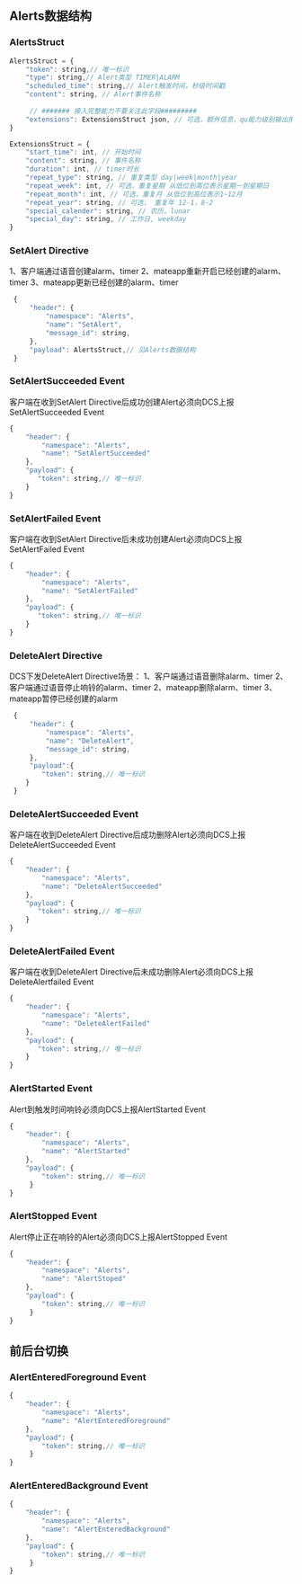 ﻿## Alerts数据结构
### <span id="alert_struct">AlertsStruct</span>
```javascript
AlertsStruct = {
	"token": string,// 唯一标识
	"type": string,// Alert类型 TIMER|ALARM
	"scheduled_time": string,// Alert触发时间，秒级时间戳
	"content": string, // Alert事件名称
    
     // ####### 接入完整能力不要关注此字段#########
	"extensions": ExtensionsStruct json, // 可选，额外信息，qu能力级别输出携带，例如接入完整能力的A音箱则没有该字段，接入qu能力的B手机助手则有该字段|mateapp携带
}
```
```javascript
ExtensionsStruct = {
	"start_time": int, // 开始时间
	"content": string, // 事件名称
	"duration": int, // timer时长
	"repeat_type": string, // 重复类型 day|week|month|year
	"repeat_week": int, // 可选，重复星期 从低位到高位表示星期一到星期日
	"repeat_month": int, // 可选，重复月 从低位到高位表示1~12月
	"repeat_year": string, // 可选， 重复年 12-1，8-2
	"special_calender": string, // 农历，lunar
    "special_day": string, // 工作日, weekday
}
```


### SetAlert Directive
1、客户端通过语音创建alarm、timer
2、mateapp重新开启已经创建的alarm、timer
3、mateapp更新已经创建的alarm、timer

```javascript
 {
	 "header": {
	     "namespace": "Alerts",
         "name": "SetAlert",
         "message_id": string,
     },
     "payload": AlertsStruct,// 见Alerts数据结构
 }
```

### SetAlertSucceeded Event
客户端在收到SetAlert Directive后成功创建Alert必须向DCS上报SetAlertSucceeded Event
```javascript
{
    "header": {
        "namespace": "Alerts",
        "name": "SetAlertSucceeded"
    },
    "payload": {
       "token": string,// 唯一标识
    }
}
```

### SetAlertFailed Event
客户端在收到SetAlert Directive后未成功创建Alert必须向DCS上报SetAlertFailed Event
```javascript
{
    "header": {
        "namespace": "Alerts",
        "name": "SetAlertFailed"
    },
    "payload": {
       "token": string,// 唯一标识
    }
}
```

### DeleteAlert Directive
DCS下发DeleteAlert Directive场景：
1、客户端通过语音删除alarm、timer
2、客户端通过语音停止响铃的alarm、timer
2、mateapp删除alarm、timer
3、mateapp暂停已经创建的alarm

```javascript
 {
	 "header": {
	     "namespace": "Alerts",
         "name": "DeleteAlert",
         "message_id": string,
     },
     "payload":{
		"token": string,// 唯一标识
	}
 }
```

### DeleteAlertSucceeded Event
客户端在收到DeleteAlert Directive后成功删除Alert必须向DCS上报DeleteAlertSucceeded Event
```javascript
{
    "header": {
        "namespace": "Alerts",
        "name": "DeleteAlertSucceeded"
    },
    "payload": {
       "token": string,// 唯一标识
    }
}
```

### DeleteAlertFailed Event
客户端在收到DeleteAlert Directive后未成功删除Alert必须向DCS上报DeleteAlertfailed Event
```javascript
{
    "header": {
        "namespace": "Alerts",
        "name": "DeleteAlertFailed"
    },
    "payload": {
       "token": string,// 唯一标识
    }
}
```

### AlertStarted Event
Alert到触发时间响铃必须向DCS上报AlertStarted  Event
```javascript
{
    "header": {
        "namespace": "Alerts",
        "name": "AlertStarted"
    },
    "payload": {
		"token": string,// 唯一标识
	 }
}
```
### AlertStopped Event
Alert停止正在响铃的Alert必须向DCS上报AlertStopped Event
```javascript
{
    "header": {
        "namespace": "Alerts",
        "name": "AlertStoped"
    },
    "payload": {
		"token": string,// 唯一标识
	 }
}
```


## 前后台切换
### AlertEnteredForeground Event
```javascript
{
    "header": {
        "namespace": "Alerts",
        "name": "AlertEnteredForeground"
    },
    "payload": {
		"token": string,// 唯一标识
	 }
}
```

### AlertEnteredBackground Event
```javascript
{
    "header": {
        "namespace": "Alerts",
        "name": "AlertEnteredBackground"
    },
    "payload": {
		"token": string,// 唯一标识
	 }
}
```
